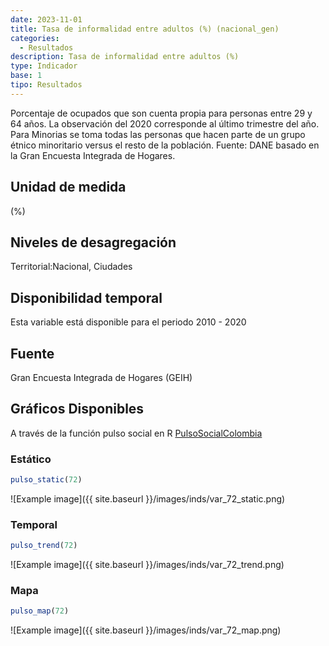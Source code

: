 ```yaml
---
date: 2023-11-01
title: Tasa de informalidad entre adultos (%) (nacional_gen)
categories:
  - Resultados
description: Tasa de informalidad entre adultos (%)
type: Indicador
base: 1
tipo: Resultados
--- 
```


Porcentaje de ocupados que son cuenta propia para personas entre 29 y  64 años. La observación del 2020 corresponde al último trimestre del año. Para Minorias se toma todas las personas que hacen parte de un grupo étnico minoritario versus el resto de la población.
Fuente: DANE basado en la Gran Encuesta Integrada de Hogares.

## Unidad de medida
(%)

## Niveles de desagregación
Territorial:Nacional, Ciudades

## Disponibilidad temporal
Esta variable está disponible para el periodo 2010 - 2020

## Fuente
Gran Encuesta Integrada de Hogares (GEIH)

## Gráficos Disponibles

A través de la función pulso social en R [PulsoSocialColombia](https://github.com/pulsosocialcolombia/PulsoSocialColombia)

### Estático

``` R
pulso_static(72)
```

![Example image]({{ site.baseurl }}/images/inds/var_72_static.png)

### Temporal

``` R
pulso_trend(72)
```

![Example image]({{ site.baseurl }}/images/inds/var_72_trend.png)

### Mapa

``` R
pulso_map(72)
```

![Example image]({{ site.baseurl }}/images/inds/var_72_map.png)